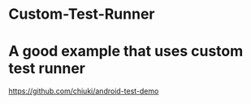# Custom-Test-Runner


# A good example that uses custom test runner
https://github.com/chiuki/android-test-demo